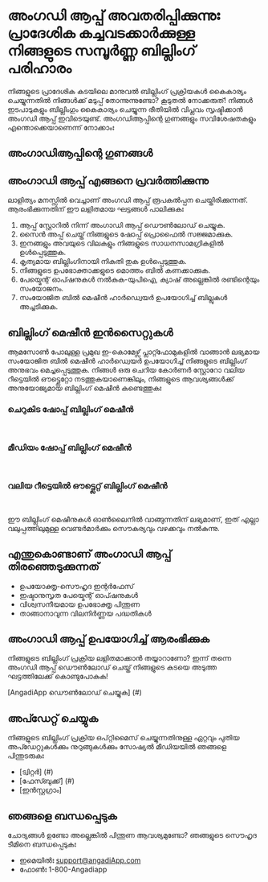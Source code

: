 <script setup>
  import Cards from '../Components/Cards.vue'
   import BillingMachine from '../Components/BillingMachine.vue';
</script>


# അംഗഡി ആപ്പ് അവതരിപ്പിക്കുന്നുഃ പ്രാദേശിക കച്ചവടക്കാർക്കുള്ള നിങ്ങളുടെ സമ്പൂർണ്ണ ബില്ലിംഗ് പരിഹാരം

നിങ്ങളുടെ പ്രാദേശിക കടയിലെ മാനുവൽ ബില്ലിംഗ് പ്രക്രിയകൾ കൈകാര്യം ചെയ്യുന്നതിൽ നിങ്ങൾക്ക് മടുപ്പ് തോന്നുന്നുണ്ടോ? കൂടുതൽ നോക്കരുത്! നിങ്ങൾ ഇടപാടുകളും ബില്ലിംഗും കൈകാര്യം ചെയ്യുന്ന രീതിയിൽ വിപ്ലവം സൃഷ്ടിക്കാൻ അംഗഡി ആപ്പ് ഇവിടെയുണ്ട്. അംഗഡിആപ്പിന്റെ ഗുണങ്ങളും സവിശേഷതകളും എന്തൊക്കെയാണെന്ന് നോക്കാംഃ

## അംഗാഡിആപ്പിന്റെ ഗുണങ്ങൾ



<Cards title="ക്രമീകരിച്ച ബില്ലിംഗ് പ്രക്രിയ" description="നീണ്ട ക്യൂവിനോടും മടുപ്പിക്കുന്ന കണക്കുകൂട്ടലുകളോടും വിട പറയുക. ഇടപാടുകൾ വേഗത്തിലും തടസ്സരഹിതമായും ആൻഗാഡിആപ്പ് ബില്ലിംഗ് പ്രക്രിയ കാര്യക്ഷമമാക്കുന്നു.
" />
<Cards title="ഫ്ലെക്സിബിൾ പേയ്മെന്റ് ഓപ്ഷനുകൾ" description="അംഗഡിആപ്പ് ഉപയോഗിച്ച്, ഉപഭോക്താക്കൾക്ക് യുപിഐ അല്ലെങ്കിൽ ക്യാഷ് വഴി പണമടയ്ക്കാൻ കഴിയും, ഇത് വെണ്ടർമാർക്കും വാങ്ങുന്നവർക്കും വഴക്കവും സൌകര്യവും നൽകുന്നു.
" />
<Cards title="നികുതി ഉൾപ്പെടുത്തൽ" description="കൃത്യമായ കണക്കുകൂട്ടലുകളും നികുതി ചട്ടങ്ങൾ പാലിക്കുന്നതും ഉറപ്പാക്കിക്കൊണ്ട് നികുതി തുകകൾ അവരുടെ ബില്ലുകളിൽ ഉൾപ്പെടുത്താൻ അംഗഡി ആപ്പ് വെണ്ടർമാരെ അനുവദിക്കുന്നു.
" />
<Cards title="ബിൽ മെഷീനുമായി തടസ്സമില്ലാത്ത സംയോജനം" description="ബിൽ മെഷീൻ ഹാർഡ്വെയറുമായി പരിധിയില്ലാതെ സംയോജിപ്പിക്കുന്ന അംഗഡിആപ്പ്, വിൽപ്പനക്കാരെ ബില്ലുകൾ അനായാസമായി അച്ചടിക്കാനും പ്രൊഫഷണലിസം വർദ്ധിപ്പിക്കാനും അനുവദിക്കുന്നു.
" />




## അംഗാഡി ആപ്പ് എങ്ങനെ പ്രവർത്തിക്കുന്നു

ലാളിത്യം മനസ്സിൽ വെച്ചാണ് അംഗഡി ആപ്പ് രൂപകൽപ്പന ചെയ്തിരിക്കുന്നത്. ആരംഭിക്കുന്നതിന് ഈ ലളിതമായ ഘട്ടങ്ങൾ പാലിക്കുകഃ

1. ആപ്പ് സ്റ്റോറിൽ നിന്ന് അംഗാഡി ആപ്പ് ഡൌൺലോഡ് ചെയ്യുക.
2. സൈൻ അപ്പ് ചെയ്ത് നിങ്ങളുടെ ഷോപ്പ് പ്രൊഫൈൽ സജ്ജമാക്കുക.
3. ഇനങ്ങളും അവയുടെ വിലകളും നിങ്ങളുടെ സാധനസാമഗ്രികളിൽ ഉൾപ്പെടുത്തുക.
4. കൃത്യമായ ബില്ലിംഗിനായി നികുതി തുക ഉൾപ്പെടുത്തുക.
5. നിങ്ങളുടെ ഉപഭോക്താക്കളുടെ മൊത്തം ബിൽ കണക്കാക്കുക.
6. പേയ്മെന്റ് ഓപ്ഷനുകൾ നൽകുക-യുപിഐ, ക്യാഷ് അല്ലെങ്കിൽ രണ്ടിന്റെയും സംയോജനം.
7. സംയോജിത ബിൽ മെഷീൻ ഹാർഡ്വെയർ ഉപയോഗിച്ച് ബില്ലുകൾ അച്ചടിക്കുക.

## ബില്ലിംഗ് മെഷീൻ ഇൻസൈറ്റുകൾ

ആമസോൺ പോലുള്ള പ്രമുഖ ഇ-കൊമേഴ്സ് പ്ലാറ്റ്ഫോമുകളിൽ വാങ്ങാൻ ലഭ്യമായ സംയോജിത ബിൽ മെഷീൻ ഹാർഡ്വെയർ ഉപയോഗിച്ച് നിങ്ങളുടെ ബില്ലിംഗ് അനുഭവം മെച്ചപ്പെടുത്തുക. നിങ്ങൾ ഒരു ചെറിയ കോർണർ സ്റ്റോറോ വലിയ റീട്ടെയിൽ ഔട്ട്ലെറ്റോ നടത്തുകയാണെങ്കിലും, നിങ്ങളുടെ ആവശ്യങ്ങൾക്ക് അനുയോജ്യമായ ബില്ലിംഗ് മെഷീൻ കണ്ടെത്തുകഃ





### ചെറുകിട ഷോപ്പ് ബില്ലിംഗ് മെഷീൻ 
<br>
<BillingMachine
  imageSrc="/.vitepress/assets/Billing-Machine-Small_size.png"
  altText="Small Shop Billing Machine"
  description="ഒതുക്കമുള്ളതും ഉപയോഗിക്കാൻ എളുപ്പമുള്ളതുമായ ഈ ബില്ലിംഗ് മെഷീൻ പരിമിതമായ സ്ഥലമുള്ള ബിസിനസുകൾക്ക് അനുയോജ്യമാണ്. ആമസോണിൽ ഇപ്പോൾ വാങ്ങുക.
"
/>

### മീഡിയം ഷോപ്പ് ബില്ലിംഗ് മെഷീൻ 
<br>

<BillingMachine
  imageSrc="/.vitepress/assets/Billing-Machine-Medium_size.png"
  altText="Medium Shop Billing Machine"
  description="
ഇടത്തരം കടകൾക്കായി രൂപകൽപ്പന ചെയ്തിരിക്കുന്ന ഈ ബില്ലിംഗ് മെഷീൻ കാര്യക്ഷമമായ ബില്ലിംഗിനായി നൂതന സവിശേഷതകൾ വാഗ്ദാനം ചെയ്യുന്നു. ആമസോണിൽ ഇത് വാങ്ങാൻ ലഭ്യമാണ്."
/>

### വലിയ റീട്ടെയിൽ ഔട്ട്ലെറ്റ് ബില്ലിംഗ് മെഷീൻ 
<br>

<BillingMachine
  imageSrc="/.vitepress/assets/Billing-Machine-Large_size.png"
  altText="Large Retail Outlet Billing Machine"
  description="ഉയർന്ന അളവിലുള്ള ഇടപാടുകൾക്കായി രൂപകൽപ്പന ചെയ്തിരിക്കുന്ന ഞങ്ങളുടെ വലിയ റീട്ടെയിൽ ഔട്ട്ലെറ്റ് ബില്ലിംഗ് മെഷീൻ തിരക്കേറിയ സമയങ്ങളിൽ പോലും സുഗമമായ പ്രവർത്തനങ്ങൾ ഉറപ്പാക്കുന്നു.നിങ്ങളുടേത് ഇന്ന് ആമസോണിൽ വാങ്ങുക."
/>

ഈ ബില്ലിംഗ് മെഷീനുകൾ ഓൺലൈനിൽ വാങ്ങുന്നതിന് ലഭ്യമാണ്, ഇത് എല്ലാ വലുപ്പത്തിലുമുള്ള വെണ്ടർമാർക്കും സൌകര്യവും വഴക്കവും നൽകുന്നു.



## എന്തുകൊണ്ടാണ് അംഗാഡി ആപ്പ് തിരഞ്ഞെടുക്കുന്നത്

- ഉപയോക്തൃ-സൌഹൃദ ഇന്റർഫേസ്
- ഇഷ്ടാനുസൃത പേയ്മെന്റ് ഓപ്ഷനുകൾ
- വിശ്വസനീയമായ ഉപഭോക്തൃ പിന്തുണ
- താങ്ങാനാവുന്ന വിലനിർണ്ണയ പദ്ധതികൾ

## അംഗാഡി ആപ്പ് ഉപയോഗിച്ച് ആരംഭിക്കുക

നിങ്ങളുടെ ബില്ലിംഗ് പ്രക്രിയ ലളിതമാക്കാൻ തയ്യാറാണോ? ഇന്ന് തന്നെ അംഗഡി ആപ്പ് ഡൌൺലോഡ് ചെയ്ത് നിങ്ങളുടെ കടയെ അടുത്ത ഘട്ടത്തിലേക്ക് കൊണ്ടുപോകുക!

[AngadiApp ഡൌൺലോഡ് ചെയ്യുക] (#) 

## അപ്ഡേറ്റ് ചെയ്യുക

നിങ്ങളുടെ ബില്ലിംഗ് പ്രക്രിയ ഒപ്റ്റിമൈസ് ചെയ്യുന്നതിനുള്ള ഏറ്റവും പുതിയ അപ്ഡേറ്റുകൾക്കും നുറുങ്ങുകൾക്കും സോഷ്യൽ മീഡിയയിൽ ഞങ്ങളെ പിന്തുടരുകഃ

- [ട്വിറ്റർ] (#)
- [ഫേസ്ബുക്ക്] (#)
- [ഇൻസ്റ്റഗ്രാം]

## ഞങ്ങളെ ബന്ധപ്പെടുക

ചോദ്യങ്ങൾ ഉണ്ടോ അല്ലെങ്കിൽ പിന്തുണ ആവശ്യമുണ്ടോ? ഞങ്ങളുടെ സൌഹൃദ ടീമിനെ ബന്ധപ്പെടുകഃ

- ഇമെയിൽഃ support@angadiApp.com
- ഫോൺഃ 1-800-Angadiapp






